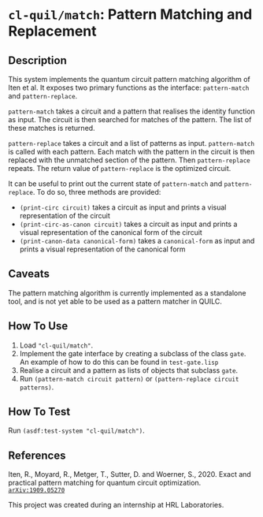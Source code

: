 # `cl-quil/match`: Pattern Matching and Replacement

## Description

This system implements the quantum circuit pattern matching algorithm of Iten et al. It exposes two primary functions as the interface: `pattern-match` and `pattern-replace`.

`pattern-match` takes a circuit and a pattern that realises the identity function as input. The circuit is then searched for matches of the pattern. The list of these matches is returned.

`pattern-replace` takes a circuit and a list of patterns as input. `pattern-match` is called with each pattern. Each match with the pattern in the circuit is then replaced with the unmatched section of the pattern. Then `pattern-replace` repeats. The return value of `pattern-replace` is the optimized circuit.

It can be useful to print out the current state of `pattern-match` and `pattern-replace`. To do so, three methods are provided:
- `(print-circ circuit)` takes a circuit as input and prints a visual representation of the circuit
- `(print-circ-as-canon circuit)` takes a circuit as input and prints a visual representation of the canonical form of the circuit
- `(print-canon-data canonical-form)` takes a `canonical-form` as input and prints a visual representation of the canonical form

## Caveats

The pattern matching algorithm is currently implemented as a standalone tool, and is not yet able to be used as a pattern matcher in QUILC.

## How To Use

1. Load `"cl-quil/match"`.
2. Implement the gate interface by creating a subclass of the class `gate`. An example of how to do this can be found in `test-gate.lisp`
3. Realise a circuit and a pattern as lists of objects that subclass `gate`.
4. Run `(pattern-match circuit pattern)` or `(pattern-replace circuit patterns)`.

## How To Test

Run `(asdf:test-system "cl-quil/match")`.

## References

Iten, R., Moyard, R., Metger, T., Sutter, D. and Woerner, S., 2020.
Exact and practical pattern matching for quantum circuit optimization.
[`arXiv:1909.05270`](https://arxiv.org/abs/1909.05270)

This project was created during an internship at HRL Laboratories.
